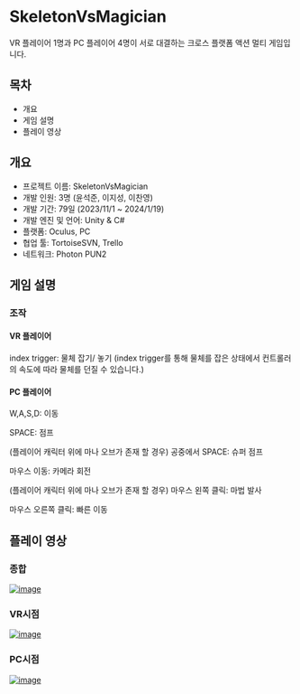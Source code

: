 # SkeletonVsMagician
VR 플레이어 1명과 PC 플레이어 4명이 서로 대결하는 크로스 플랫폼 액션 멀티 게임입니다.

## 목차
- 개요
- 게임 설명
- 플레이 영상

## 개요
- 프로젝트 이름: SkeletonVsMagician
- 개발 인원: 3명 (윤석준, 이지성, 이찬영)
- 개발 기간: 79일 (2023/11/1 ~ 2024/1/19)
- 개발 엔진 및 언어: Unity & C#
- 플랫폼: Oculus, PC
- 협업 툴: TortoiseSVN, Trello
- 네트워크: Photon PUN2

## 게임 설명
### 조작
#### VR 플레이어
index trigger: 물체 잡기/ 놓기
(index trigger를 통해 물체를 잡은 상태에서 컨트롤러의 속도에 따라 물체를 던질 수 있습니다.)

#### PC 플레이어
W,A,S,D: 이동

SPACE: 점프

(플레이어 캐릭터 위에 마나 오브가 존재 할 경우) 공중에서 SPACE: 슈퍼 점프

마우스 이동: 카메라 회전

(플레이어 캐릭터 위에 마나 오브가 존재 할 경우) 마우스 왼쪽 클릭: 마법 발사

마우스 오른쪽 클릭: 빠른 이동

## 플레이 영상
### 종합
[![image](https://github.com/sioem/SkeletonVsMagician/assets/92648650/56e624f9-e8bb-417b-8317-6fb614c7b734)](https://youtu.be/hhchZPFkR2U)

### VR시점
[![image](https://github.com/sioem/SkeletonVsMagician/assets/92648650/bfddb881-84df-468e-b23e-29fb14a82a33)](https://youtu.be/j0dzOClvjto)

### PC시점
[![image](https://github.com/sioem/SkeletonVsMagician/assets/92648650/6a47a638-cbcb-4aa1-b639-c4e2111daef2)](https://youtu.be/Wcclw2vWI2Q)



  
